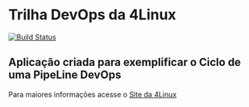 # Trilha DevOps da 4Linux

<!-- Altere a Flag abaixo com sua URL do Travis -->
[![Build Status](https://travis-ci.org/diamarcabral/DevOpsLab-HelloWorld.svg?branch=master)](https://travis-ci.org/diamarcabral/DevOpsLab-HelloWorld)

## Aplicação criada para exemplificar o Ciclo de uma PipeLine DevOps


Para maiores informações acesse o [Site da 4Linux](https://www.4linux.com.br/cursos/devops)
